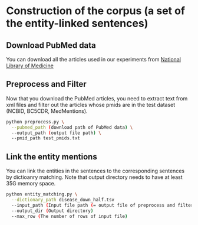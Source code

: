 
# Construction of the corpus (a set of the entity-linked sentences)

## Download PubMed data
You can download all the articles used in our experiments from [National Library of Medicine](https://www.nlm.nih.gov/databases/download/pubmed_medline.html)

## Preprocess and Filter
Now that you download the PubMed articles, you need to extract text from xml files and filter out the articles whose pmids are in the test dataset (NCBID, BC5CDR, MedMentions).

```bash
python preprocess.py \
  --pubmed_path (download path of PubMed data) \
  --output_path (output file path) \
  --pmid_path test_pmids.txt
```

## Link the entity mentions
You can link the entities in the sentences to the corresponding sentences by dictioanry matching.
Note that output directory needs to have at least 35G memory space.

```bash
python entity_matching.py \
  --dictionary_path disease_down_half.tsv
  --input_path (Input file path (= output file of preprocess and filter))
  --output_dir (Output directory)
  --max_row (The number of rows of input file)
```

